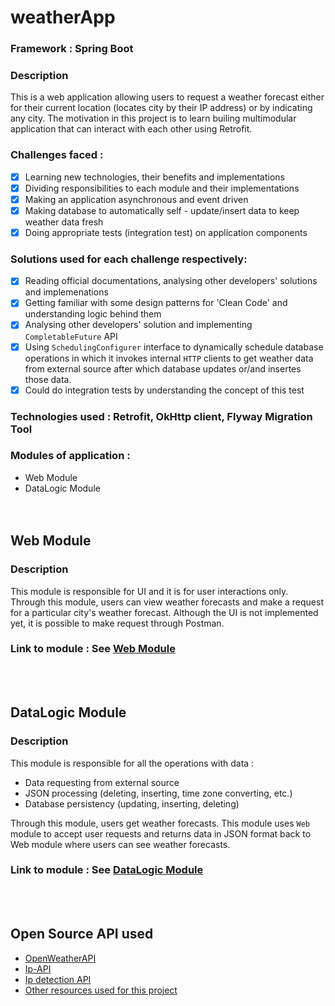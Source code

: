 # weatherApp
### Framework : Spring Boot
### Description
This is a web application allowing users to request a weather forecast either for their current location (locates city by their IP address) or by indicating any city.
The motivation in this project is to learn builing multimodular application that can interact with each other using Retrofit.

### Challenges faced :
- [x] Learning new technologies, their benefits and implementations
- [x] Dividing responsibilities to each module and their implementations
- [x] Making an application asynchronous and event driven
- [x] Making database to automatically self - update/insert data to keep weather data fresh
- [x] Doing appropriate tests (integration test) on application components

### Solutions used for each challenge respectively:
- [x] Reading official documentations, analysing other developers' solutions and implemenations
- [x] Getting familiar with some design patterns for 'Clean Code' and understanding logic behind them
- [x] Analysing other developers' solution and implementing `CompletableFuture` API 
- [x] Using `SchedulingConfigurer` interface to dynamically schedule database operations in which it invokes internal `HTTP` clients to get weather data from external source after which database updates or/and insertes those data.
- [x] Could do integration tests by understanding the concept of this test

### Technologies used : Retrofit, OkHttp client, Flyway Migration Tool

### Modules of application : 
- Web Module
- DataLogic Module
</br></br></br>
## Web Module
### Description 
This module is responsible for UI and it is for user interactions only. Through this module, users can view weather forecasts and make a request for a particular city's weather forecast.
Although the UI is not implemented yet, it is possible to make request through Postman. 
### Link to module :  See [Web Module](https://github.com/Rahman2001/web/tree/fbb1c3c05222f02b9045884bb289320728ff0d15)
</br></br>
## DataLogic Module
### Description
This module is responsible for all the operations with data : 
- Data requesting from external source
- JSON processing (deleting, inserting, time zone converting, etc.)
- Database persistency (updating, inserting, deleting)

Through this module, users get weather forecasts. This module uses `Web` module to accept user requests and returns data in JSON format back to Web module where users can see weather forecasts.
 ### Link to module :  See [DataLogic Module](https://github.com/Rahman2001/dataLogic/tree/e67645b6768aabb804b31c5bfc4cd751d21efc6b)
 </br></br>
 ## Open Source API used 
 - [OpenWeatherAPI](https://openweathermap.org/api)
 - [Ip-API](https://ip-api.com/docs/api:json)
 - [Ip detection API](http://checkip.amazonaws.com/)
 - [Other resources used for this project](https://drive.google.com/file/d/1n6F8Nxtxitkq-jxO3bRlINtse1izqNUx/view?usp=share_link)
